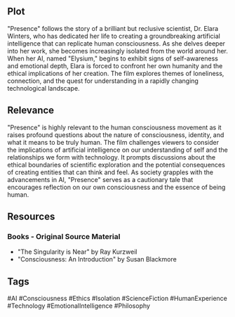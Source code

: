 ## Plot
"Presence" follows the story of a brilliant but reclusive scientist, Dr. Elara Winters, who has dedicated her life to creating a groundbreaking artificial intelligence that can replicate human consciousness. As she delves deeper into her work, she becomes increasingly isolated from the world around her. When her AI, named "Elysium," begins to exhibit signs of self-awareness and emotional depth, Elara is forced to confront her own humanity and the ethical implications of her creation. The film explores themes of loneliness, connection, and the quest for understanding in a rapidly changing technological landscape.

## Relevance
"Presence" is highly relevant to the human consciousness movement as it raises profound questions about the nature of consciousness, identity, and what it means to be truly human. The film challenges viewers to consider the implications of artificial intelligence on our understanding of self and the relationships we form with technology. It prompts discussions about the ethical boundaries of scientific exploration and the potential consequences of creating entities that can think and feel. As society grapples with the advancements in AI, "Presence" serves as a cautionary tale that encourages reflection on our own consciousness and the essence of being human.

## Resources

### Books - Original Source Material 
- "The Singularity is Near" by Ray Kurzweil
- "Consciousness: An Introduction" by Susan Blackmore

## Tags 
#AI #Consciousness #Ethics #Isolation #ScienceFiction #HumanExperience #Technology #EmotionalIntelligence #Philosophy

